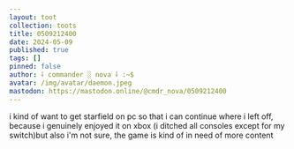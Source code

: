 ```yaml
---
layout: toot
collection: toots
title: 0509212400
date: 2024-05-09
published: true
tags: []
pinned: false
author: ⸸ commander ░ nova ⸸ :~$
avatar: /img/avatar/daemon.jpeg
mastodon: https://mastodon.online/@cmdr_nova/0509212400
---
```


i kind of want to get starfield on pc so that i can continue where i left off, because i genuinely enjoyed it on xbox (i ditched all consoles except for my switch)but also i'm not sure, the game is kind of in need of more content
